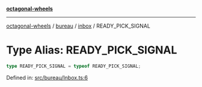 [**octagonal-wheels**](../../../../../../README.md)

***

[octagonal-wheels](../../../../../../globals.md) / [bureau](../../../README.md) / [inbox](../README.md) / READY\_PICK\_SIGNAL

# Type Alias: READY\_PICK\_SIGNAL

```ts
type READY_PICK_SIGNAL = typeof READY_PICK_SIGNAL;
```

Defined in: [src/bureau/Inbox.ts:6](https://github.com/vrtmrz/octagonal-wheels/blob/main/src/bureau/Inbox.ts#L6)
